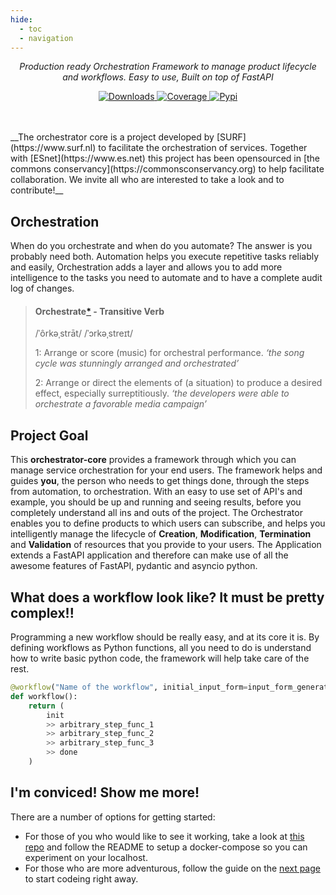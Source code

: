 ```yaml
---
hide:
  - toc
  - navigation
---
```


<p align="center"><em>Production ready Orchestration Framework to manage product lifecycle and workflows. Easy to use, Built on top of FastAPI</em></p>

<p align="center">
    <a href="https://pepy.tech/project/orchestrator-core" target="_blank">
    <img src="https://pepy.tech/badge/orchestrator-core/month" alt="Downloads">
    </a>
    <a href="https://codecov.io/gh/workfloworchestrator/orchestrator-core" target="_blank">
    <img src="https://codecov.io/gh/workfloworchestrator/orchestrator-core/branch/main/graph/badge.svg?token=5ANQFI2DHS" alt="Coverage">
    </a>
    <a href="https://pypi.org/project/orchestrator-core" target="_blank">
    <img src="https://img.shields.io/pypi/v/orchestrator-core?color=%2334D058&label=pypi%20package" alt="Pypi">
    </a>
</p>
<br>
<br>
__The orchestrator core is a project developed by [SURF](https://www.surf.nl) to facilitate the orchestration of services.
Together with [ESnet](https://www.es.net) this project has been opensourced in [the commons conservancy](https://commonsconservancy.org)
to help facilitate collaboration. We invite all who are interested to take a look and to contribute!__

## Orchestration
When do you orchestrate and when do you automate? The answer is you probably need both. Automation helps you execute repetitive
tasks reliably and easily, Orchestration adds a layer and allows you to add more intelligence to the tasks you need to automate and 
to have a complete audit log of changes.

> #### Orchestrate[*](https://www.lexico.com/en/definition/orchestrate) - Transitive Verb
> /ˈôrkəˌstrāt/ /ˈɔrkəˌstreɪt/
>
>   1: Arrange or score (music) for orchestral performance.
>   *‘the song cycle was stunningly arranged and orchestrated’*
>
>   2:  Arrange or direct the elements of (a situation) to produce a desired effect, especially surreptitiously.
>   *‘the developers were able to orchestrate a favorable media campaign’*

## Project Goal
This **orchestrator-core** provides a framework through which you can manage service orchestration for your end 
users. The framework helps and guides **you**, the person who needs to get things done, through the steps from 
automation, to orchestration. With an easy to use set of API's and example, you should be up and running and seeing 
results, before you completely understand all ins and outs of the project. The Orchestrator enables you to define 
products to which users can subscribe, and helps you intelligently manage the lifecycle of **Creation**, **Modification**,
**Termination** and **Validation** of resources that you provide to your users.
The Application extends a FastAPI application and therefore can make use of all the awesome features of FastAPI, pydantic and asyncio python.

## What does a workflow look like? It must be pretty complex!!

Programming a new workflow should be really easy, and at its core it is. By defining workflows as Python functions, 
all you need to do is understand how to write basic python code, the framework will help take care of the rest.

```python
@workflow("Name of the workflow", initial_input_form=input_form_generator)
def workflow():
    return (
        init
        >> arbitrary_step_func_1
        >> arbitrary_step_func_2
        >> arbitrary_step_func_3
        >> done
    )
```

## I'm conviced! Show me more!

There are a number of options for getting started:

- For those of you who would like to see it working, take a look at [this repo](https://github.com/workfloworchestrator/example-orchestrator) and follow the README to setup a 
  docker-compose so you can experiment on your localhost.
- For those who are more adventurous, follow the guide on the [next page](/orchestrator-core/getting-started/base) to 
  start codeing right away.

[//]: # (- If you would like to see the workflow engine in action, click [here]&#40;https://demo.workfloworchestrator.org&#41; this )

[//]: # (will take you to our demo environment, where you can see some of our examples in action.)
